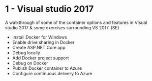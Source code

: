 # 1 - Visual studio 2017

A walkthrough of some of the container options and features in Visual studio 2017 & some exercises surrounding VS 2017. (SE)


- Install Docker for Windows
- Enable drive sharing in Docker
- Create ASP.NET Core app
- Debug locally
- Add Docker project support
- Debug on Docker
- Publish Docker container to Azure
- Configure continuous delivery to Azure
